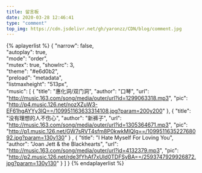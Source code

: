 ```yaml
---
title: 留言板
date: 2020-03-28 12:46:41
type: "comment"
top_img: https://cdn.jsdelivr.net/gh/yaronzz/CDN/blog/comment.jpg
---
```

 
{% aplayerlist %}
{
    "narrow": false,                          
    "autoplay": true,                         
    "mode": "order",                         
    "mutex": true,
    "showlrc": 3,                            
    "theme": "#e6d0b2",	                      
    "preload": "metadata",                    
    "listmaxheight": "513px",                 
    "music": [
        {
            "title": "惠化洞/双门洞",
            "author": "口琴",
            "url": "http://music.163.com/song/media/outer/url?id=1299063318.mp3",
            "pic": "http://p4.music.126.net/nozXZuW3-EF61hgAYYy3IQ==/109951163633314108.jpg?param=200y200"
        },
        {
            "title": "没有理想的人不伤心",
            "author": "新裤子",
            "url": "http://music.163.com/song/media/outer/url?id=1305364671.mp3",
            "pic": "http://p1.music.126.net/GW7sRVT4sfm8P0kwkMlQlg==/109951163522768092.jpg?param=130y130"
        }
        ,
        {
            "title": "I Hate Myself For Loving You",
            "author": "Joan Jett & the Blackhearts",
            "url": "http://music.163.com/song/media/outer/url?id=4132379.mp3",
            "pic": "http://p2.music.126.net/rde3fYhAf7xUId0TDFSyBA==/2593747929926872.jpg?param=130y130"
        }
    ]
}
{% endaplayerlist %}
